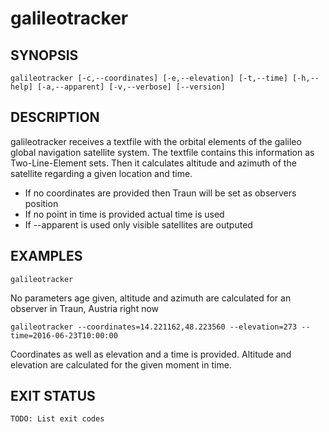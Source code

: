 # galileotracker

## SYNOPSIS
    galileotracker [-c,--coordinates] [-e,--elevation] [-t,--time] [-h,--help] [-a,--apparent] [-v,--verbose] [--version]

## DESCRIPTION
galileotracker receives a textfile with the orbital elements of the galileo global navigation satellite system. The textfile contains this information as Two-Line-Element sets. Then it calculates altitude and azimuth of the satellite regarding a given location and time.

* If no coordinates are provided then Traun will be set as observers position
* If no point in time is provided actual time is used
* If --apparent is used only visible satellites are outputed

## EXAMPLES
    galileotracker

No parameters age given, altitude and azimuth are calculated for an observer in Traun, Austria right now

    galileotracker --coordinates=14.221162,48.223560 --elevation=273 --time=2016-06-23T10:00:00

Coordinates as well as elevation and a time is provided. Altitude and elevation are calculated for the given moment in time.

## EXIT STATUS
    TODO: List exit codes
